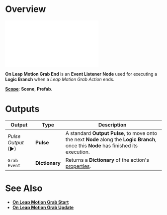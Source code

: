 # Overview

![The On Leap Motion Grab End Node.](on-leapmotion-grab-end.md)

**On Leap Motion Grab End** is an **Event Listener** **Node** used for executing a **Logic Branch** when a *Leap Motion Grab Action* ends.

[**Scope**](../../overview.md#scopes): **Scene**, **Prefab**.


# Outputs

|Output|Type|Description|
|---|---|---|
|*Pulse Output* (►)|**Pulse**|A standard **Output Pulse**, to move onto the next **Node** along the **Logic Branch**, once this **Node** has finished its execution.|
| `Grab Event` | **Dictionary** |Returns a **Dictionary** of the action's [properties](README.md#properties).  |

# See Also

* [**On Leap Motion Grab Start**](on-leapmotion-grab-start.md)
* [**On Leap Motion Grab Update**](on-leapmotion-grab-update.md)

